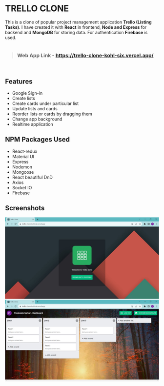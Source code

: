 # TRELLO CLONE

This is a clone of popular project management application **Trello (Listing Tasks)**. I have created it with **React** in frontend,  **Node and Express** for backend and **MongoDB** for storing data. For authentication **Firebase** is used.
<br>
<br>
> ### Web App Link - https://trello-clone-kohl-six.vercel.app/


<br>

## Features

- Google Sign-in
- Create lists
- Create cards under particular list
- Update lists and cards
- Reorder lists or cards by dragging them
- Change app background
- Realtime application

##  NPM Packages Used

- React-redux
- Material UI
- Express
- Nodemon
- Mongoose
- React beautiful DnD
- Axios
- Socket IO
- Firebase

## Screenshots

<img src="./screenshots/ss1.jpg" alt=""/>
<br>
<img src="./screenshots/ss2.jpg" alt=""/>
<br>
